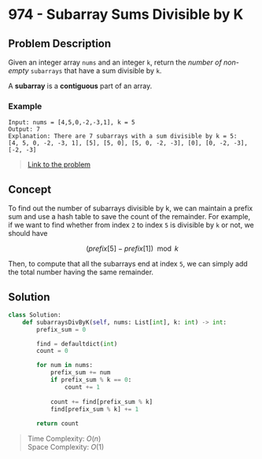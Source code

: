 # 974 - Subarray Sums Divisible by K

## Problem Description

Given an integer array `nums` and an integer `k`, return the *number of non-empty* `subarrays` that have a sum divisible by `k`.

A **subarray** is a **contiguous** part of an array.

### Example

```text
Input: nums = [4,5,0,-2,-3,1], k = 5
Output: 7
Explanation: There are 7 subarrays with a sum divisible by k = 5:
[4, 5, 0, -2, -3, 1], [5], [5, 0], [5, 0, -2, -3], [0], [0, -2, -3], [-2, -3]
```

> [Link to the problem](https://leetcode.com/problems/subarray-sums-divisible-by-k/)

## Concept

To find out the number of subarrays divisible by k, we can maintain a prefix sum and use a hash table to save the count of the remainder. For example, if we want to find whether from index `2` to index `5` is divisible by `k` or not, we should have

$$
(prefix[5] - prefix[1]) \mod k
$$

Then, to compute that all the subarrays end at index `5`, we can simply add the total number having the same remainder.

## Solution

```python
class Solution:
    def subarraysDivByK(self, nums: List[int], k: int) -> int:
        prefix_sum = 0

        find = defaultdict(int)
        count = 0

        for num in nums:
            prefix_sum += num
            if prefix_sum % k == 0:
                count += 1
            
            count += find[prefix_sum % k]
            find[prefix_sum % k] += 1
        
        return count
```

> Time Complexity: $O(n)$ \
> Space Complexity: $O(1)$
